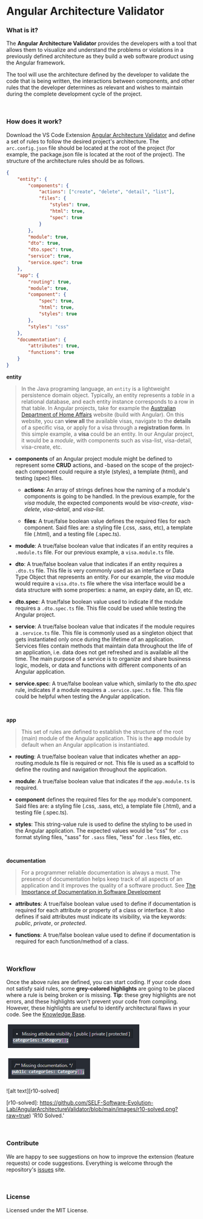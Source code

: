 # Angular Architecture Validator

### What is it?

The **Angular Architecture Validator** provides the developers with a tool that allows them to visualize and understand the problems or violations in a previously defined architecture as they build a web software product using the Angular framework.

The tool will use the architecture defined by the developer to validate the code that is being written, the interactions between components, and other rules that the developer determines as relevant and wishes to maintain during the complete development cycle of the project.

<br/>

### How does it work?

Download the VS Code Extension [Angular Architecture Validator](https://marketplace.visualstudio.com/items?itemName=AngularArchitecturePersonal.angular-architecture) and define a set of rules to follow the desired project's architecture. The `arc.config.json` file should be located at the root of the project (for example, the package.json file is located at the root of the project). The structure of the architecture rules should be as follows.

```json
{
	"entity": {
		"components": {
			"actions": ["create", "delete", "detail", "list"],
			"files": {
				"styles": true,
				"html": true,
				"spec": true
			}
		},
		"module": true,
		"dto": true,
		"dto.spec": true,
		"service": true,
		"service.spec": true
	},
	"app": {
		"routing": true,
		"module": true,
		"component": {
			"spec": true,
			"html": true,
			"styles": true
		},
		"styles": "css"
	},
	"documentation": {
		"attributes": true,
		"functions": true
	}
}
```

**entity**

> In the Java programing language, an `entity` is a lightweight persistence domain object. Typically, an entity represents a _table_ in a relational database, and each entity instance corresponds to a row in that table. In Angular projects, take for example the [Australian Department of Home Affairs](https://immi.homeaffairs.gov.au/) website (build with Angular). On this website, you can **view all** the available visas, navigate to the **details** of a specific visa, or apply for a visa through a **registration form**. In this simple example, a **visa** could be an entity. In our Angular project, it would be a _module_, with components such as visa-list, visa-detail, visa-create, etc.

-   **components** of an Angular project module might be defined to represent some **CRUD** actions, and -based on the scope of the project- each component could require a style (styles), a template (html), and testing (spec) files.

    -   **actions**: An array of strings defines how the naming of a module's components is going to be handled. In the previous example, for the _visa_ module, the expected components would be _visa-create_, _visa-delete_, _visa-detail_, and _visa-list_.

    -   **files**: A true/false boolean value defines the required files for each component. Said files are: a styling file (.css, .sass, etc), a template file (.html), and a testing file (.spec.ts).

-   **module**: A true/false boolean value that indicates if an entity requires a `.module.ts` file. For our previous example, a `visa.module.ts` file.

-   **dto**: A true/false boolean value that indicates if an entity requires a `.dto.ts` file. This file is very commonly used as an interface or Data Type Object that represents an entity. For our example, the _visa_ module would require a `visa.dto.ts` file where the visa interface would be a data structure with some properties: a name, an expiry date, an ID, etc.

-   **dto.spec**: A true/false boolean value used to indicate if the module requires a `.dto.spec.ts` file. This file could be used while testing the Angular project.

-   **service**: A true/false boolean value that indicates if the module requires a `.service.ts` file. This file is commonly used as a singleton object that gets instantiated only once during the lifetime of an application. Services files contain methods that maintain data throughout the life of an application, i.e. data does not get refreshed and is available all the time. The main purpose of a service is to organize and share business logic, models, or data and functions with different components of an Angular application.

-   **service.spec**: A true/false boolean value which, similarly to the _dto.spec_ rule, indicates if a module requires a `.service.spec.ts` file. This file could be helpful when testing the Angular application.

<br/>

**app**

> This set of rules are defined to establish the structure of the root (main) module of the Angular application. This is the **app** module by default when an Angular application is instantiated.

-   **routing**: A true/false boolean value that indicates whether an app-routing.module.ts file is required or not. This file is used as a scaffold to define the routing and navigation throughout the application.

-   **module**: A true/false boolean value that indicates if the `app.module.ts` is required.

-   **component** defines the required files for the `app` module's component. Said files are: a styling file (.css, .sass, etc), a template file (.html), and a testing file (.spec.ts).

-   **styles**: This string-value rule is used to define the styling to be used in the Angular application. The expected values would be "css" for `.css` format styling files, "sass" for `.sass` files, "less" for `.less` files, etc.

<br/>

**documentation**

> For a programmer reliable documentation is always a must. The presence of documentation helps keep track of all aspects of an application and it improves the quality of a software product. See [The Importance of Documentation in Software Development](https://filtered.com/blog/post/project-management/the-importance-of-documentation-in-software-development#:~:text=For%20a%20programmer%20reliable%20documentation,knowledge%20transfer%20to%20other%20developers.)

-   **attributes**: A true/false boolean value used to define if documentation is required for each attribute or property of a class or interface. It also defines if said attributes must indicate its visibility, via the keywords: _public_, _private_, or _protected_.

-   **functions**: A true/false boolean value used to define if documentation is required for each function/method of a class.

<br/>

### Workflow

Once the above rules are defined, you can start coding. If your code does not satisfy said rules, some **grey-colored highlights** are going to be placed where a rule is being broken or is missing. **Tip**: these grey highlights are not errors, and these highlights won't prevent your code from compiling. However, these highlights are useful to identify architectural flaws in your code. See the [Knowledge Base](https://self-software-evolution-lab.github.io/AngularArchitectureValidator/).

![alt text][r10-1]

![alt text][r10-2]

![alt text][r10-solved]

[r10-1]: https://github.com/SELF-Software-Evolution-Lab/AngularArchitectureValidator/blob/main/images/r10-1.png?raw=true 'Missing attribute visibility warning.'
[r10-2]: https://github.com/SELF-Software-Evolution-Lab/AngularArchitectureValidator/blob/main/images/r10-2.png?raw=true 'Missing documentation warning.'
[r10-solved]: https://github.com/SELF-Software-Evolution-Lab/AngularArchitectureValidator/blob/main/images/r10-solved.png?raw=true) 'R10 Solved.'

<br/>

### Contribute

We are happy to see suggestions on how to improve the extension (feature requests) or code suggestions. Everything is welcome through the repository's [issues](https://github.com/SELF-Software-Evolution-Lab/AngularArchitectureValidator/issues) site.

<br/>

### License

Licensed under the MIT License.
